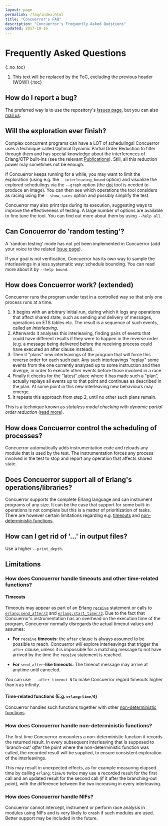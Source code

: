 ```yaml
---
layout: page
permalink: /faq/index.html
title: "Concuerror's FAQ"
description: "Concuerror's Frequently Asked Questions"
updated: 2017-10-16
---
```


# Frequently Asked Questions
{:.no_toc}

1. This text will be replaced by the ToC, excluding the previous header (WOW!)
{:toc}

## How do I report a bug?

The preferred way is to use the repository's [Issues
page](https://github.com/parapluu/Concuerror/issues/new), but you can also [mail us](/contact).

## Will the exploration ever finish?

Complex concurrent programs can have a LOT of schedulings!  Concuerror
uses a technique called Optimal Dynamic Partial Order Reduction to
filter through them and has special knowledge about the interferences
of Erlang/OTP built-ins (see the relevant [Publications](/publications)).
Still, all this reduction power may sometimes not be enough.

If Concuerror keeps running for a while, you may want to limit the exploration
(using e.g. the `--interleaving_bound` option)
and visualize the explored schedulings
via the `--graph` option (the [dot](http://www.graphviz.org/) tool
is needed to produce an image).
You can then see which operations the tool considers as racing
using the `--show_races` option and possibly simplify the test.

Concuerror may also print tips during its execution,
suggesting ways to improve the effectiveness of testing.
A large number of options are available to fine tune the tool.
You can find out more about them by using `--help all`.

## Can Concuerror do 'random testing'?

A 'random testing' mode has not yet been implemented in Concuerror (add
your voice to the related
[Issue page](https://github.com/parapluu/Concuerror/issues/16)).

If your goal is not verification, Concuerror has its own way to sample
the interleavings in a less systematic way: schedule bounding. You can
read more about it by `--help bound`.

## How does Concuerror work? (extended)

Concuerror runs the program under test in a controlled way so that only one
process runs at a time.

1. It begins with an arbitrary initial run, during which it logs any operations
   that affect shared state, such as sending and delivery of messages,
   operations on ETS tables etc. The result is a sequence of such events, called
   an *interleaving*.
2. Afterwards it analyses this interleaving, finding pairs of events that could
   have different results if they were to happen in the reverse order (e.g. a
   message being delivered before the receiving process could have executed an
   after clause instead).
3. Then it "plans" new interleavings of the program that will force this reverse
   order for each such pair. Any such interleavings "replay" some events from
   the one currently analyzed up to some instruction and then diverge, in order
   to execute other events before those involved in a race.
4. Finally it checks for the "latest" place where it has made such a "plan",
   actually replays all events up to that point and continues as described in
   the plan. At some point in this new interleaving new behaviours may emerge.
5. It repeats this approach from step 2, until no other such plans remain.

This is a technique known as _stateless model checking with dynamic
partial order reduction_ ([read more](/publications)).

## How does Concuerror control the scheduling of processes?

Concuerror automatically adds instrumentation code and reloads any module that
is used by the test. The instrumentation forces any process involved in the test
to stop and report any operation that affects shared state.

## Does Concuerror support all of Erlang's operations/libraries?

Concuerror supports the complete Erlang language and can instrument programs of
any size. It can be the case that support for some built-in operations is not complete
but this is a matter of prioritization of tasks.
There are however certain limitations regarding e.g.
[timeouts](#how-does-concuerror-handle-timeouts-and-other-time-related-functions)
and [non-deterministic
functions](#how-does-concuerror-handle-non-deterministic-functions).

## How can I get rid of '...' in output files?

Use a higher `--print_depth`.

## Limitations

### How does Concuerror handle timeouts and other time-related functions?

#### Timeouts

Timeouts may appear as part of an Erlang
[`receive`](http://erlang.org/doc/reference_manual/expressions.html#id77242)
statement or calls to
[`erlang:send_after/3`](http://erlang.org/doc/man/erlang.html#send_after-3) and
[`erlang:start_timer/3`](http://erlang.org/doc/man/erlang.html#start_timer-3). Due
to the fact that Concuerror's instrumentation has an overhead on the execution
time of the program, Concuerror normally disregards the actual timeout values
and assumes:

* **For** `receive` **timeouts**: the `after` clause is always assumed to be
 possible to reach. Concuerror *will* explore interleavings that trigger the
 `after` clause, unless it is impossible for a matching message to not have
 arrived by the time the `receive` statement is reached.

* **For** `send_after`**-like timeouts**: The timeout message may arrive at
    anytime until canceled.

You can use `-- after-timeout N` to make Concuerror regard timeouts higher than
`N` as infinity.

#### Time-related functions (E.g. `erlang:time/0`)

Concuerror handles such functions together with other [non-deterministic
functions](#how-does-concuerror-handle-non-deterministic-functions).

### How does Concuerror handle non-deterministic functions?

The first time Concuerror encounters a non-deterministic function it records the
returned result. In every subsequent interleaving that is supposed to
'branch-out' *after* the point where the non-deterministic function was called,
the recorded result will be supplied, to ensure consistent exploration of the
interleavings.

This may result in unexpected effects, as for example measuring elapsed time by
calling `erlang:time/0` twice may use a recorded result for the first call and
an updated result for the second call (if it after the branching-out point),
with the difference between the two increasing in every interleaving.

### How does Concuerror handle NIFs?

Concuerror cannot intercept, instrument or perform race analysis in modules using NIFs and is very likely to crash if such modules are used. Better support may be included in the future.
